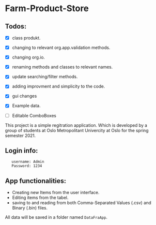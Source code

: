 # Farm-Product-Store

## Todos:
- [x] class produkt. 
- [x] changing to relevant org.app.validation methods.
- [x] changing org.io.
- [x] renaming methods and classes to relevant names.
- [x] update searching/filter methods.
- [x] adding improvment and simplicity to the code.
- [x] gui changes
- [x] Example data.
- [ ] Editable ComboBoxes




This project is a simple regitration application. Which is developed by a group of students at Oslo Metropolitant Univercity at Oslo for the spring semester 2021.


## Login info:
 ```
    username: Admin
    Password: 1234
 ```
## App functionalities:
- Creating new Items from the user interface.
- Editing items from the tabel.
- saving to and reading from both Comma-Separated Values (.csv) and Binary (.bin) files.

All data will be saved in a folder named `DataFraApp`. 
